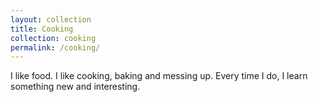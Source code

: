 ```yaml
---
layout: collection
title: Cooking
collection: cooking
permalink: /cooking/
---
```


I like food.
I like cooking, baking and messing up.
Every time I do, I learn something new and interesting.
